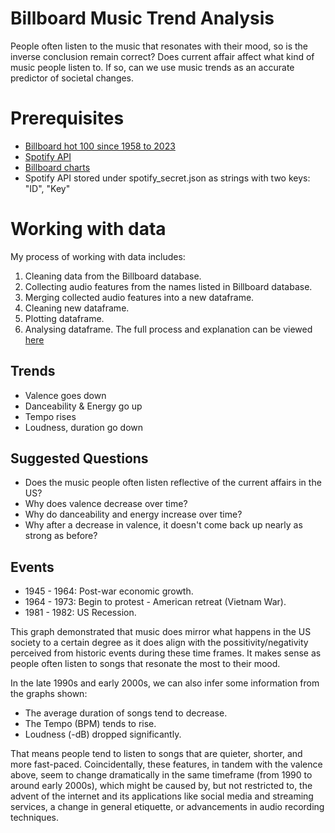 # Billboard Music Trend Analysis
People often listen to the music that resonates with their mood, so is the inverse conclusion remain correct? Does current affair affect what kind of music people listen to. If so, can we use music trends as an accurate predictor of societal changes.
# Prerequisites
* [Billboard hot 100 since 1958 to 2023](https://github.com/HipsterVizNinja/random-data)
* [Spotify API](https://developer.spotify.com/documentation/web-api)
* [Billboard charts](https://www.billboard.com/charts/)
* Spotify API stored under spotify_secret.json as strings with two keys: "ID", "Key"
# Working with data
My process of working with data includes:
1. Cleaning data from the Billboard database.
2. Collecting audio features from the names listed in Billboard database.
3. Merging collected audio features into a new dataframe.
4. Cleaning new dataframe.
5. Plotting dataframe.
6. Analysing dataframe.
The full process and explanation can be viewed [here](main.ipynb)



## Trends
* Valence goes down
* Danceability & Energy go up
* Tempo rises
* Loudness, duration go down
## Suggested Questions
* Does the music people often listen reflective of the current affairs in the US?
* Why does valence decrease over time?
* Why do danceability and energy increase over time?
* Why after a decrease in valence, it doesn't come back up nearly as strong as before?

## Events
* 1945 - 1964: Post-war economic growth.
* 1964 - 1973: Begin to protest - American retreat (Vietnam War).
* 1981 - 1982: US Recession.

This graph demonstrated that music does mirror what happens in the US society to a certain degree as it does align with the possitivity/negativity perceived from historic events during these time frames. It makes sense as people often listen to songs that resonate the most to their mood.

In the late 1990s and early 2000s, we can also infer some information from the graphs shown:
* The average duration of songs tend to decrease.
* The Tempo (BPM) tends to rise.
* Loudness (-dB) dropped significantly.

That means people tend to listen to songs that are quieter, shorter, and more fast-paced. Coincidentally, these features, in tandem with the valence above, seem to change dramatically in the same timeframe (from 1990 to around early 2000s), which might be caused by, but not restricted to, the advent of the internet and its applications like social media and streaming services, a change in general etiquette, or advancements in audio recording techniques.